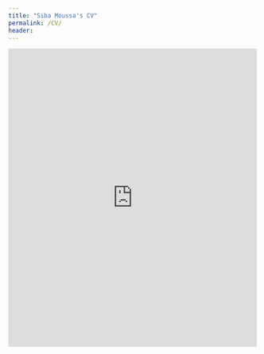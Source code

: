 ```yaml
---
title: "Siba Moussa's CV"
permalink: /CV/
header:
---
```

<embed src="https://drive.google.com/viewerng/viewer?embedded=true&url=http://sibamoussa.github.io/images/SibaMoussa_CV_082020.pdf" width="500" height="600">
